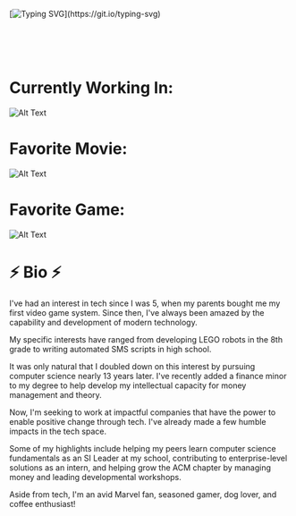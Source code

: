 [![Typing SVG](https://readme-typing-svg.demolab.com?font=Fira+Code&size=19&duration=3000&pause=600&center=true&vCenter=true&width=435&lines=Welcome%2C+my+name+is+Jason+Saini!;3rd+Year+CS+Student+at+UCF;Treasurer+of+UCF's+ACM+Chapter;I+love+programming+%26+terrible+jokes;Why+do+Java+programmers+need+glasses%3F;Because+they+can't+C%23.;My+girlfriend+is+the+root+of+-100.;A+solid+10+but+also+imaginary.)](https://git.io/typing-svg)
<!---
<br></br>
![Alt Text](http://31.media.tumblr.com/cb8416eed7a82e9e658295658bd950fa/tumblr_nguptgkG3l1rjatglo1_500.gif)
<br></br>

-->



<br></br>
Currently Working In:
=====================

![Alt Text]("https://cdn.jsdelivr.net/gh/devicons/devicon/icons/kotlin/kotlin-original.svg")
          
Favorite Movie:
================
![Alt Text](https://data.whicdn.com/images/308872100/original.gif)

Favorite Game:
================
![Alt Text](https://media4.giphy.com/media/HFbtg3SmlDx8f9g4dJ/giphy.gif)

⚡ Bio ⚡
===========
I've had an interest in tech since I was 5, when my parents bought me my first video game system. 
Since then, I've always been amazed by the capability and development of modern technology. 

My specific interests have ranged from developing LEGO robots in the 8th grade to writing automated SMS scripts in high school. 

It was only natural that I doubled down on this interest by pursuing computer science nearly 13 years later. 
I've recently added a finance minor to my degree to help develop my intellectual capacity for money management and theory.

Now, I'm seeking to work at impactful companies that have the power to enable positive change through tech. I've already made a few humble impacts in the tech space. 

Some of my highlights include helping my peers learn computer science fundamentals as an SI Leader at my school, contributing to enterprise-level solutions as an intern, and helping grow the ACM chapter by managing money and leading developmental workshops.

Aside from tech, I'm an avid Marvel fan, seasoned gamer, dog lover, and coffee enthusiast!

<!--- - 🔭 I’m currently working on ...
- 
- 🌱 I’m currently learning ...
- 
- 📫 How to reach me: ...
>
